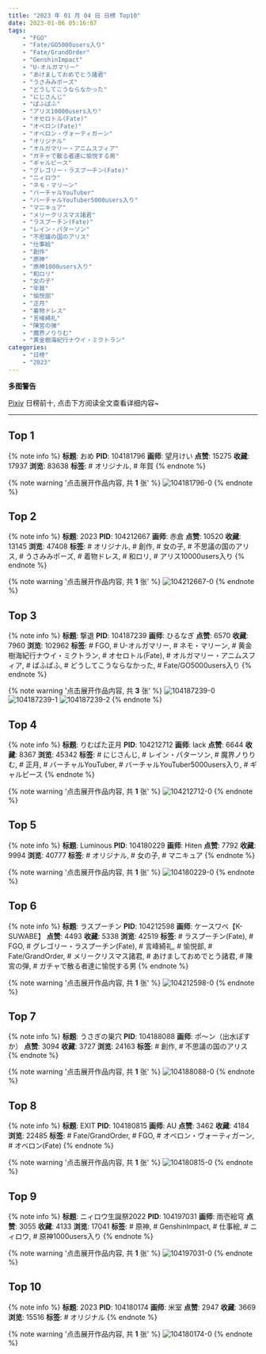 ```yaml
---
title: "2023 年 01 月 04 日 日榜 Top10"
date: 2023-01-06 05:16:07
tags:
    - "FGO"
    - "Fate/GO5000users入り"
    - "Fate/GrandOrder"
    - "GenshinImpact"
    - "U-オルガマリー"
    - "あけましておめでとう諸君"
    - "うさみみポーズ"
    - "どうしてこうならなかった"
    - "にじさんじ"
    - "ぱふぱふ"
    - "アリス10000users入り"
    - "オセロトル(Fate)"
    - "オベロン(Fate)"
    - "オベロン・ヴォーティガーン"
    - "オリジナル"
    - "オルガマリー・アニムスフィア"
    - "ガチャで散る者達に愉悦する男"
    - "ギャルピース"
    - "グレゴリー・ラスプーチン(Fate)"
    - "ニィロウ"
    - "ネモ・マリーン"
    - "バーチャルYouTuber"
    - "バーチャルYouTuber5000users入り"
    - "マニキュア"
    - "メリークリスマス諸君"
    - "ラスプーチン(Fate)"
    - "レイン・パターソン"
    - "不思議の国のアリス"
    - "仕事絵"
    - "創作"
    - "原神"
    - "原神1000users入り"
    - "和ロリ"
    - "女の子"
    - "年賀"
    - "愉悦部"
    - "正月"
    - "着物ドレス"
    - "言峰綺礼"
    - "陳宮の弾"
    - "魔界ノりりむ"
    - "黄金樹海紀行ナウイ・ミクトラン"
categories:
    - "日榜"
    - "2023"
---
```


<i class="fa fa-triangle-exclamation"></i>**多图警告**<i class="fa fa-triangle-exclamation"></i>

[Pixiv](https://www.pixiv.net/) 日榜前十, 点击下方阅读全文查看详细内容~

<!-- more -->

---

## Top 1

{% note info %}
**标题**: おめ
**PID**: 104181796 **画师**: 望月けい
**点赞**: 15275 **收藏**: 17937 **浏览**: 83638
**标签**: # オリジナル, # 年賀
{% endnote %}

{% note warning '点击展开作品内容, 共 **1** 张' %}
![104181796-0](https://i.pixiv.re/img-original/img/2023/01/03/00/37/35/104181796_p0.png)
{% endnote %}

## Top 2

{% note info %}
**标题**: 2023
**PID**: 104212667 **画师**: 赤倉
**点赞**: 10520 **收藏**: 13145 **浏览**: 47408
**标签**: # オリジナル, # 創作, # 女の子, # 不思議の国のアリス, # うさみみポーズ, # 着物ドレス, # 和ロリ, # アリス10000users入り
{% endnote %}

{% note warning '点击展开作品内容, 共 **1** 张' %}
![104212667-0](https://i.pixiv.re/img-original/img/2023/01/04/00/00/23/104212667_p0.png)
{% endnote %}

## Top 3

{% note info %}
**标题**: 撃退
**PID**: 104187239 **画师**: ひるなぎ
**点赞**: 6570 **收藏**: 7960 **浏览**: 102962
**标签**: # FGO, # U-オルガマリー, # ネモ・マリーン, # 黄金樹海紀行ナウイ・ミクトラン, # オセロトル(Fate), # オルガマリー・アニムスフィア, # ぱふぱふ, # どうしてこうならなかった, # Fate/GO5000users入り
{% endnote %}

{% note warning '点击展开作品内容, 共 **3** 张' %}
![104187239-0](https://i.pixiv.re/img-original/img/2023/01/03/06/00/05/104187239_p0.jpg)
![104187239-1](https://i.pixiv.re/img-original/img/2023/01/03/06/00/05/104187239_p1.jpg)
![104187239-2](https://i.pixiv.re/img-original/img/2023/01/03/06/00/05/104187239_p2.jpg)
{% endnote %}

## Top 4

{% note info %}
**标题**: りむぱた正月
**PID**: 104212712 **画师**: lack
**点赞**: 6644 **收藏**: 8367 **浏览**: 45342
**标签**: # にじさんじ, # レイン・パターソン, # 魔界ノりりむ, # 正月, # バーチャルYouTuber, # バーチャルYouTuber5000users入り, # ギャルピース
{% endnote %}

{% note warning '点击展开作品内容, 共 **1** 张' %}
![104212712-0](https://i.pixiv.re/img-original/img/2023/01/04/00/00/34/104212712_p0.png)
{% endnote %}

## Top 5

{% note info %}
**标题**: Luminous
**PID**: 104180229 **画师**: Hiten
**点赞**: 7792 **收藏**: 9994 **浏览**: 40777
**标签**: # オリジナル, # 女の子, # マニキュア
{% endnote %}

{% note warning '点击展开作品内容, 共 **1** 张' %}
![104180229-0](https://i.pixiv.re/img-original/img/2023/01/03/00/00/30/104180229_p0.png)
{% endnote %}

## Top 6

{% note info %}
**标题**: ラスプーチン
**PID**: 104212598 **画师**: ケースワベ【K-SUWABE】
**点赞**: 4493 **收藏**: 5338 **浏览**: 42519
**标签**: # ラスプーチン(Fate), # FGO, # グレゴリー・ラスプーチン(Fate), # 言峰綺礼, # 愉悦部, # Fate/GrandOrder, # メリークリスマス諸君, # あけましておめでとう諸君, # 陳宮の弾, # ガチャで散る者達に愉悦する男
{% endnote %}

{% note warning '点击展开作品内容, 共 **1** 张' %}
![104212598-0](https://i.pixiv.re/img-original/img/2023/01/04/00/00/04/104212598_p0.jpg)
{% endnote %}

## Top 7

{% note info %}
**标题**: うさぎの巣穴
**PID**: 104188088 **画师**: ポ～ン（出水ぽすか）
**点赞**: 3094 **收藏**: 3727 **浏览**: 24163
**标签**: # 創作, # 不思議の国のアリス
{% endnote %}

{% note warning '点击展开作品内容, 共 **1** 张' %}
![104188088-0](https://i.pixiv.re/img-original/img/2023/01/03/07/30/01/104188088_p0.jpg)
{% endnote %}

## Top 8

{% note info %}
**标题**: EXIT
**PID**: 104180815 **画师**: AU
**点赞**: 3462 **收藏**: 4184 **浏览**: 22485
**标签**: # Fate/GrandOrder, # FGO, # オベロン・ヴォーティガーン, # オベロン(Fate)
{% endnote %}

{% note warning '点击展开作品内容, 共 **1** 张' %}
![104180815-0](https://i.pixiv.re/img-original/img/2023/01/03/00/10/48/104180815_p0.png)
{% endnote %}

## Top 9

{% note info %}
**标题**: ニィロウ生誕祭2022
**PID**: 104197031 **画师**: 雨壱絵穹
**点赞**: 3055 **收藏**: 4133 **浏览**: 17041
**标签**: # 原神, # GenshinImpact, # 仕事絵, # ニィロウ, # 原神1000users入り
{% endnote %}

{% note warning '点击展开作品内容, 共 **1** 张' %}
![104197031-0](https://i.pixiv.re/img-original/img/2023/01/03/15/39/40/104197031_p0.png)
{% endnote %}

## Top 10

{% note info %}
**标题**: 2023
**PID**: 104180174 **画师**: 米室
**点赞**: 2947 **收藏**: 3669 **浏览**: 15516
**标签**: # オリジナル
{% endnote %}

{% note warning '点击展开作品内容, 共 **1** 张' %}
![104180174-0](https://i.pixiv.re/img-original/img/2023/01/03/00/00/19/104180174_p0.png)
{% endnote %}
